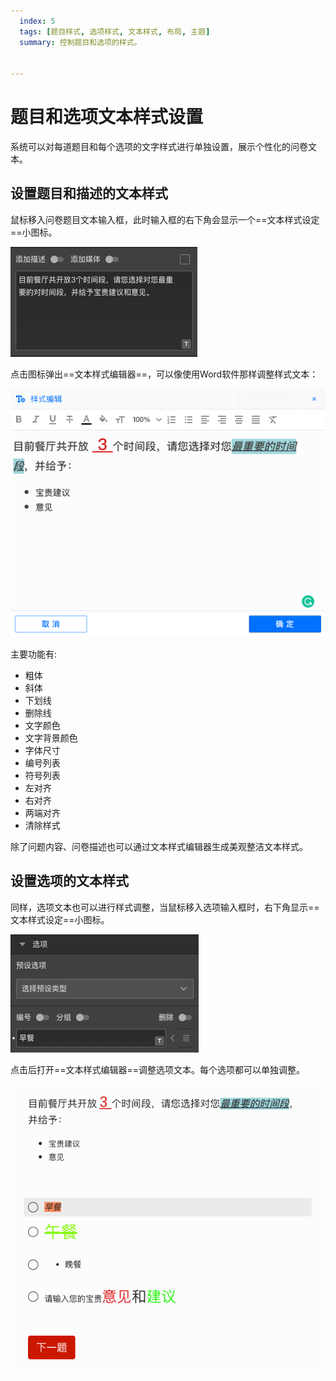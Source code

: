 ```yaml
---
  index: 5
  tags: [题目样式, 选项样式, 文本样式, 布局, 主题]
  summary: 控制题目和选项的样式。


---
```







# 题目和选项文本样式设置

系统可以对每道题目和每个选项的文字样式进行单独设置，展示个性化的问卷文本。

## 设置题目和描述的文本样式

鼠标移入问卷题目文本输入框，此时输入框的右下角会显示一个==文本样式设定==小图标。

<img src='../assets/01questionLayoutSetting/05questionAndChoice/questionTextStyleAdjuest.png'>

点击图标弹出==文本样式编辑器==，可以像使用Word软件那样调整样式文本：

<img src='../assets/01questionLayoutSetting/05questionAndChoice/styleEditor.png'>

主要功能有:

+ 粗体
+ 斜体
+ 下划线
+ 删除线
+ 文字颜色
+ 文字背景颜色
+ 字体尺寸
+ 编号列表
+ 符号列表
+ 左对齐
+ 右对齐
+ 两端对齐
+ 清除样式

除了问题内容、问卷描述也可以通过文本样式编辑器生成美观整洁文本样式。


## 设置选项的文本样式

同样，选项文本也可以进行样式调整，当鼠标移入选项输入框时，右下角显示==文本样式设定==小图标。

<img src='../assets/01questionLayoutSetting/05questionAndChoice/choiceTextStyleAdjuest.png'>

点击后打开==文本样式编辑器==调整选项文本。每个选项都可以单独调整。

<img src='../assets/01questionLayoutSetting/05questionAndChoice/styleEffect.png'>
